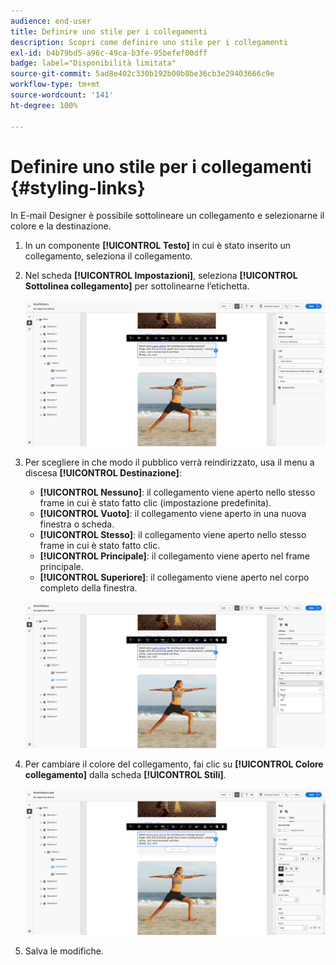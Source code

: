 ```yaml
---
audience: end-user
title: Definire uno stile per i collegamenti
description: Scopri come definire uno stile per i collegamenti
exl-id: b4b79bd5-a96c-49ca-b3fe-95befef00dff
badge: label="Disponibilità limitata"
source-git-commit: 5ad8e402c330b192b00b8be36cb3e29403666c9e
workflow-type: tm+mt
source-wordcount: '141'
ht-degree: 100%

---
```



# Definire uno stile per i collegamenti {#styling-links}

In E-mail Designer è possibile sottolineare un collegamento e selezionarne il colore e la destinazione.

1. In un componente **[!UICONTROL Testo]** in cui è stato inserito un collegamento, seleziona il collegamento.

1. Nel scheda **[!UICONTROL Impostazioni]**, seleziona **[!UICONTROL Sottolinea collegamento]** per sottolinearne l’etichetta.

   ![](assets/link_1.png)

1. Per scegliere in che modo il pubblico verrà reindirizzato, usa il menu a discesa **[!UICONTROL Destinazione]**:

   * **[!UICONTROL Nessuno]**: il collegamento viene aperto nello stesso frame in cui è stato fatto clic (impostazione predefinita).
   * **[!UICONTROL Vuoto]**: il collegamento viene aperto in una nuova finestra o scheda.
   * **[!UICONTROL Stesso]**: il collegamento viene aperto nello stesso frame in cui è stato fatto clic.
   * **[!UICONTROL Principale]**: il collegamento viene aperto nel frame principale.
   * **[!UICONTROL Superiore]**: il collegamento viene aperto nel corpo completo della finestra.

   ![](assets/link_2.png)

1. Per cambiare il colore del collegamento, fai clic su **[!UICONTROL Colore collegamento]** dalla scheda **[!UICONTROL Stili]**.

   ![](assets/link_3.png)

1. Salva le modifiche.
